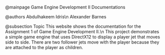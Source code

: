 @mainpage Game Engine Development II Documentations

@authors
Abdulhakeem Idris\n
Alexander Barnes

@subsection Topic
This website shows the documentation for the Assignment 1 of Game Engine Development II.\n
This project demonstrates a simple game engine that uses DirectX12 to display a player jet that moves side to side. There are two follower jets move with the player because they are attached to the player as children.
